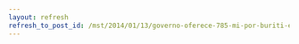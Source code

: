 ```yaml
---
layout: refresh
refresh_to_post_id: /mst/2014/01/13/governo-oferece-785-mi-por-buriti-e-fazendeiros-alegam-ser-pouco
---
```


